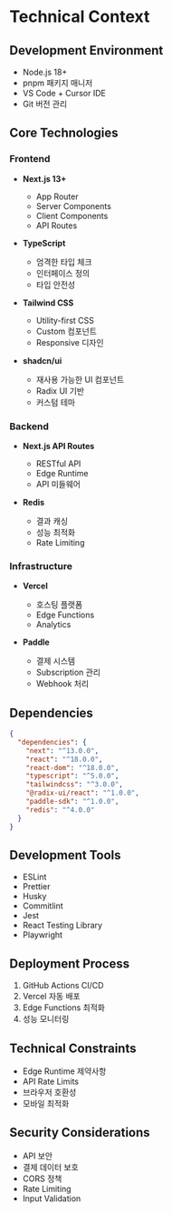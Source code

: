 # Technical Context

## Development Environment

- Node.js 18+
- pnpm 패키지 매니저
- VS Code + Cursor IDE
- Git 버전 관리

## Core Technologies

### Frontend

- **Next.js 13+**

  - App Router
  - Server Components
  - Client Components
  - API Routes

- **TypeScript**

  - 엄격한 타입 체크
  - 인터페이스 정의
  - 타입 안전성

- **Tailwind CSS**

  - Utility-first CSS
  - Custom 컴포넌트
  - Responsive 디자인

- **shadcn/ui**
  - 재사용 가능한 UI 컴포넌트
  - Radix UI 기반
  - 커스텀 테마

### Backend

- **Next.js API Routes**

  - RESTful API
  - Edge Runtime
  - API 미들웨어

- **Redis**
  - 결과 캐싱
  - 성능 최적화
  - Rate Limiting

### Infrastructure

- **Vercel**

  - 호스팅 플랫폼
  - Edge Functions
  - Analytics

- **Paddle**
  - 결제 시스템
  - Subscription 관리
  - Webhook 처리

## Dependencies

```json
{
  "dependencies": {
    "next": "^13.0.0",
    "react": "^18.0.0",
    "react-dom": "^18.0.0",
    "typescript": "^5.0.0",
    "tailwindcss": "^3.0.0",
    "@radix-ui/react": "^1.0.0",
    "paddle-sdk": "^1.0.0",
    "redis": "^4.0.0"
  }
}
```

## Development Tools

- ESLint
- Prettier
- Husky
- Commitlint
- Jest
- React Testing Library
- Playwright

## Deployment Process

1. GitHub Actions CI/CD
2. Vercel 자동 배포
3. Edge Functions 최적화
4. 성능 모니터링

## Technical Constraints

- Edge Runtime 제약사항
- API Rate Limits
- 브라우저 호환성
- 모바일 최적화

## Security Considerations

- API 보안
- 결제 데이터 보호
- CORS 정책
- Rate Limiting
- Input Validation
